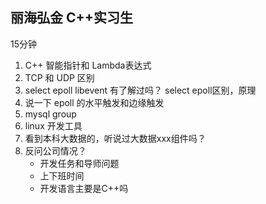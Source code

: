 ## 丽海弘金 C++实习生
15分钟
1. C++ 智能指针和 Lambda表达式
2. TCP 和 UDP 区别
3. select epoll libevent 有了解过吗？ select epoll区别，原理
4. 说一下 epoll 的水平触发和边缘触发
5. mysql group 
6. linux 开发工具
7. 看到本科大数据的，听说过大数据xxx组件吗？
8. 反问公司情况？
    - 开发任务和导师问题
    - 上下班时间
    - 开发语言主要是C++吗